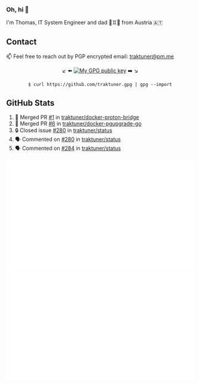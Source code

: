### Oh, hi 👋

I'm Thomas, IT System Engineer and dad 👶♊️👶 from Austria 🇦🇹

<!--
**traktuner/traktuner** is a ✨ _special_ ✨ repository because its `README.md` (this file) appears on your GitHub profile.

Here are some ideas to get you started:

- 🔭 I’m currently working on ...
- 🌱 I’m currently learning ...
- 👯 I’m looking to collaborate on ...
- 🤔 I’m looking for help with ...
- 💬 Ask me about ...
- 📫 How to reach me: ...
- 😄 Pronouns: ...
- ⚡ Fun fact: ...
-->

## Contact
📫 Feel free to reach out by PGP encrypted email:
traktuner@pm.me

<div align="center" markdown="1">

↙️ ⬅️ [![My GPG public key](https://img.shields.io/badge/PGP%20public%20key-6D4AFF?style=for-the-badge)](https://github.com/traktuner.gpg) ➡️ ↘️

```shell
$ curl https://github.com/traktuner.gpg | gpg --import
```

</div>

## GitHub Stats
<!--START_SECTION:activity-->
1. 🎉 Merged PR [#1](https://github.com/traktuner/docker-proton-bridge/pull/1) in [traktuner/docker-proton-bridge](https://github.com/traktuner/docker-proton-bridge)
2. 🎉 Merged PR [#6](https://github.com/traktuner/docker-pgupgrade-go/pull/6) in [traktuner/docker-pgupgrade-go](https://github.com/traktuner/docker-pgupgrade-go)
3. 🔒 Closed issue [#280](https://github.com/traktuner/status/issues/280) in [traktuner/status](https://github.com/traktuner/status)
4. 🗣 Commented on [#280](https://github.com/traktuner/status/issues/280#issuecomment-1872465950) in [traktuner/status](https://github.com/traktuner/status)
5. 🗣 Commented on [#284](https://github.com/traktuner/status/issues/284#issuecomment-1872464759) in [traktuner/status](https://github.com/traktuner/status)
<!--END_SECTION:activity-->

![](https://github.com/traktuner/traktuner/blob/master/generated/overview.svg)
![](https://github.com/traktuner/traktuner/blob/master/generated/languages.svg)
